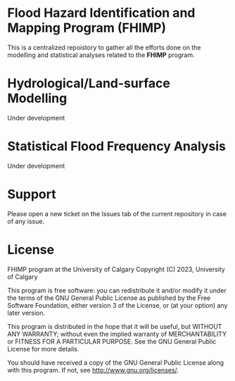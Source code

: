 # Flood Hazard Identification and Mapping Program (FHIMP)

This is a centralized repoistory to gather all the efforts done on the
modelling and statistical analyses related to the **FHIMP** program. 

# Hydrological/Land-surface Modelling
Under development

# Statistical Flood Frequency Analysis
Under development

# Support
Please open a new ticket on the Issues tab of the current repository in case of any issue.

# License
FHIMP program at the University of Calgary
Copyright (C) 2023, University of Calgary

This program is free software: you can redistribute it and/or modify it under the terms of the GNU General Public License as published by the Free Software Foundation, either version 3 of the License, or (at your option) any later version.

This program is distributed in the hope that it will be useful, but WITHOUT ANY WARRANTY; without even the implied warranty of MERCHANTABILITY or FITNESS FOR A PARTICULAR PURPOSE. See the GNU General Public License for more details.

You should have received a copy of the GNU General Public License along with this program. If not, see http://www.gnu.org/licenses/.
